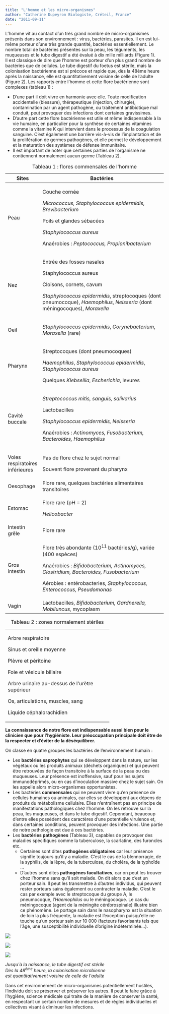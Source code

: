 ```yaml
---
title: "L'homme et les micro-organismes"
author: "Catherine Dupeyron Biologiste, Créteil, France"
date: "2011-09-11"
---
```


L’homme vit au contact d’un très grand nombre de micro-organismes présents dans son environnement : virus, bactéries, parasites. Il en est lui-même porteur d’une très grande quantité, bactéries essentiellement. Le nombre total de bactéries présentes sur la peau, les téguments, les  
muqueuses et le tube digestif a été évalué à dix mille milliards (Figure 1).  
Il est classique de dire que l’homme est porteur d’un plus grand nombre de bactéries que de cellules. Le tube digestif du foetus est stérile, mais la colonisation bactérienne est si précoce et rapide que, dès la 48ème heure après la naissance, elle est quantitativement voisine de celle de l’adulte (Figure 2).
Les rapports entre l’homme et cette flore bactérienne sont complexes (tableau 1) :

*   D’une part il doit vivre en harmonie avec elle. Toute modification accidentelle (blessure), thérapeutique (injection, chirurgie), contamination par un agent pathogène, ou traitement antibiotique mal conduit, peut provoquer des infections dont certaines gravissimes.
*   D’autre part cette flore bactérienne est utile et même indispensable à la vie humaine, en particulier pour la synthèse de certaines vitamines comme la vitamine K qui intervient dans le processus de la coagulation sanguine. C’est également une barrière vis-à-vis de l’implantation et de la prolifération de germes pathogènes, et elle permet le développement et la maturation des systèmes de défense immunitaire.
*   Il est important de noter que certaines parties de l’organisme ne contiennent normalement aucun germe (Tableau 2).

<table>
<caption>Tableau 1 : flores commensales de l'homme</caption>

<thead>

<tr>

<th scope="col">Sites</th>

<th scope="col" style="width: 398px;">Bactéries</th>

</tr>

</thead>

<tbody>

<tr>

<td>

Peau

</td>

<td style="width: 402px;">

Couche cornée

<em>Micrococcus, Staphylococcus epidermidis, Brevibacterium</em>

Poils et glandes sébacées

<em>Staphylococcus aureus</em>

Anaérobies : <em>Peptococcus, Propionibacterium</em>

</td>

</tr>

<tr>

<td>

Nez  

</td>

<td style="width: 402px;">

Entrée des fosses nasales

Staphylococcus aureus

Cloisons, cornets, cavum

<em>Staphylococcus epidermidis</em>, streptocoques (dont pneumocoque), <em>Haemophilus</em>, <em>Neisseria</em> (dont méningocoques), <em>Moraxella</em>

</td>

</tr>

<tr>

<td>

Oeil  

</td>

<td style="width: 402px;">

<em>Staphylococcus epidermidis</em>, <em>Corynebacterium</em>, <em>Moraxella</em> (rare)

</td>

</tr>

<tr>

<td>

Pharynx  

</td>

<td style="width: 402px;">

Streptocoques (dont pneumocoques)

<em>Haemophilus</em>, <em>Staphylococcus epidermidis</em>, <em>Staphylococcus aureus</em>

Quelques <em>Klebsellia</em>, <em>Escherichia</em>, levures

</td>

</tr>

<tr>

<td>

Cavité buccale  

</td>

<td style="width: 402px;">

<em>Streptococcus mitis, sanguis, salivarius</em>

Lactobacilles

<em>Staphylococcus epidermidis, Neisseria</em>

Anaérobies : <em>Actinomyces, Fusobacterium, Bacteroides, Haemophilus</em>

</td>

</tr>

<tr>

<td>

Voies respiratoires inférieures  

</td>

<td style="width: 402px;">

Pas de flore chez le sujet normal

Souvent flore provenant du pharynx

</td>

</tr>

<tr>

<td>Oesophage</td>

<td style="width: 402px;">Flore rare, quelques bactéries alimentaires transitoires</td>

</tr>

<tr>

<td>

Estomac  

</td>

<td style="width: 402px;">

Flore rare (pH = 2)

<em>Helicobacter</em>

</td>

</tr>

<tr>

<td>Intestin grêle</td>

<td style="width: 402px;">Flore rare</td>

</tr>

<tr>

<td>

Gros intestin  

</td>

<td style="width: 402px;">

Flore très abondante (10<sup>11</sup> bactéries/g), variée (400 espèces)

Anaérobies : <em>Bifidobacterium, Actinomyces, Clostridium, Bacteroides, Fusobacterium</em>

Aérobies : entérobacteries, <em>Staphylococcus, Enterococcus, Pseudomonas</em>

</td>

</tr>

<tr>

<td>Vagin</td>

<td style="width: 402px;">Lactobacilles, <em>Bifidobacterium, Gardnerella, Mobiluncus,</em> mycoplasm</td>

</tr>

</tbody>

</table>
<table>
<caption>Tableau 2 : zones normalement stériles</caption>

<tbody>

<tr>

<td style="width: 315px;">

Arbre respiratoire

Sinus et oreille moyenne

Plèvre et péritoine

Foie et vésicule biliaire

Arbre urinaire au-dessus de l'urètre supérieur

Os, articulations, muscles, sang

Liquide céphalorachidien

</td>

</tr>

</tbody>

</table>

**La connaissance de notre flore est indispensable aussi bien pour le clinicien que pour l’hygiéniste. Leur préoccupation principale doit être de la respecter et d’éviter de la déséquilibrer.**

On classe en quatre groupes les bactéries de l’environnement humain :

*   Les **bactéries saprophytes** qui se développent dans la nature, sur les végétaux ou les produits animaux (déchets organiques) et qui peuvent être retrouvées de façon transitoire à la surface de la peau ou des muqueuses. Leur présence est inoffensive, sauf pour les sujets immunodéprimés, ou en cas d’inoculation massive chez le sujet sain. On les appelle alors micro-organismes opportunistes.
*   Les bactéries **commensales** qui ne peuvent vivre qu’en présence de cellules humaines ou animales, car elles se développent aux dépens de produits du métabolisme cellulaire. Elles n’entraînent pas en principe de manifestations pathologiques chez l’homme. On les retrouve sur la peau, les muqueuses, et dans le tube digestif. Cependant, beaucoup d’entre elles possèdent des caractères d’une potentielle virulence et, dans certaines conditions, peuvent provoquer des infections. Une partie de notre pathologie est due à ces bactéries.
*   Les **bactéries pathogènes** (Tableau 3), capables de provoquer des maladies spécifiques comme la tuberculose, la scarlatine, des furoncles etc.
    *   Certaines sont dites **pathogènes obligatoires** car leur présence signifie toujours qu’il y a maladie. C’est le cas de la blennorragie, de la syphilis, de la lèpre, de la tuberculose, du choléra, de la typhoïde …
    *   D’autres sont dites **pathogènes facultatives**, car on peut les trouver chez l’homme sans qu’il soit malade. On dit alors que c’est un porteur sain. Il peut les transmettre à d’autres individus, qui peuvent rester porteurs sains également ou contracter la maladie. C’est le cas par exemple avec le streptocoque du groupe A, le pneumocoque, l’_Haemophilus_ ou le méningocoque. Le cas du méningocoque (agent de la méningite cérébrospinale) illustre bien ce phénomène. Le portage sain dans le nasopharynx est la situation de loin la plus fréquente, la maladie est l’exception puisqu’elle ne touche qu’un porteur sain sur 10 000 (facteurs favorisants tels que l’âge, une susceptibilité individuelle d’origine indéterminée…).

![](schema-bacteries.jpg)


![](image004-homme-microorg.jpg)


![](image006-homme-microorg.jpg)


_Jusqu'à la naissance, le tube digestif est stérile  
Dès la 48<sup>ème</sup> heure, la colonisation microbienne  
est quantitativement voisine de celle de l'adulte_

Dans cet environnement de micro-organismes potentiellement hostiles, l’individu doit se préserver et préserver les autres. Il peut le faire grâce à l’hygiène, science médicale qui traite de la manière de conserver la santé, en respectant un certain nombre de mesures et de règles individuelles et collectives visant à diminuer les infections.